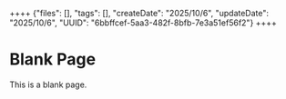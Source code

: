++++
{"files": [], "tags": [], "createDate": "2025/10/6", "updateDate": "2025/10/6", "UUID": "6bbffcef-5aa3-482f-8bfb-7e3a51ef56f2"}
++++

# Blank Page
This is a blank page.
